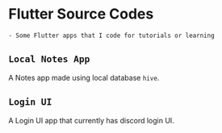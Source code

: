 # Flutter Source Codes

    - Some Flutter apps that I code for tutorials or learning

## `Local Notes App`

 A Notes app made using local database `hive`.

## `Login UI`

 A Login UI app that currently has discord login UI.
